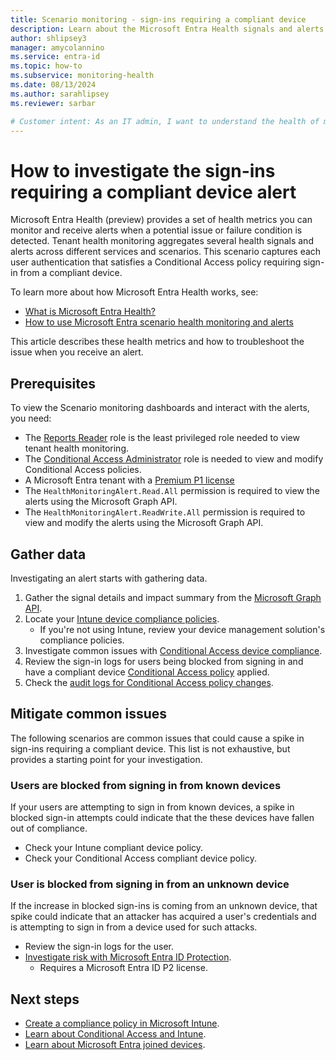 ```yaml
---
title: Scenario monitoring - sign-ins requiring a compliant device
description: Learn about the Microsoft Entra Health signals and alerts for sign-ins that require a compliant device
author: shlipsey3
manager: amycolannino
ms.service: entra-id
ms.topic: how-to
ms.subservice: monitoring-health
ms.date: 08/13/2024
ms.author: sarahlipsey
ms.reviewer: sarbar

# Customer intent: As an IT admin, I want to understand the health of my tenant through identity related signals and alerts so I can proactively address issues and maintain a healthy tenant.
---
```


# How to investigate the sign-ins requiring a compliant device alert

Microsoft Entra Health (preview) provides a set of health metrics you can monitor and receive alerts when a potential issue or failure condition is detected. Tenant health monitoring aggregates several health signals and alerts across different services and scenarios. This scenario captures each user authentication that satisfies a Conditional Access policy requiring sign-in from a compliant device.

To learn more about how Microsoft Entra Health works, see:

- [What is Microsoft Entra Health?](concept-microsoft-entra-health.md)
- [How to use Microsoft Entra scenario health monitoring and alerts](howto-use-health-scenario-alerts.md)

This article describes these health metrics and how to troubleshoot the issue when you receive an alert.

## Prerequisites

To view the Scenario monitoring dashboards and interact with the alerts, you need:

- The [Reports Reader](../role-based-access-control/permissions-reference.md#reports-reader) role is the least privileged role needed to view tenant health monitoring.
- The [Conditional Access Administrator](../role-based-access-control/permissions-reference.md#conditional-access-administrator) role is needed to view and modify Conditional Access policies.
- A Microsoft Entra tenant with a [Premium P1 license](~/fundamentals/get-started-premium.md)
- The `HealthMonitoringAlert.Read.All` permission is required to view the alerts using the Microsoft Graph API.
- The `HealthMonitoringAlert.ReadWrite.All` permission is required to view and modify the alerts using the Microsoft Graph API.

## Gather data

Investigating an alert starts with gathering data.

1. Gather the signal details and impact summary from the [Microsoft Graph API](/graph/api/resources/healthmonitoring-overview?view=graph-rest-beta&preserve-view=true).
1. Locate your [Intune device compliance policies](/mem/intune/protect/compliance-policy-monitor).
    - If you're not using Intune, review your device management solution's compliance policies.
1. Investigate common issues with [Conditional Access device compliance](/troubleshoot/mem/intune/device-protection/troubleshoot-conditional-access#devices-appear-compliant-but-users-are-still-blocked).
1. Review the sign-in logs for users being blocked from signing in and have a compliant device [Conditional Access policy]((../conditional-access/troubleshoot-conditional-access.md)) applied.
1. Check the [audit logs for Conditional Access policy changes](../conditional-access/troubleshoot-policy-changes-audit-log.md).

## Mitigate common issues

The following scenarios are common issues that could cause a spike in sign-ins requiring a compliant device. This list is not exhaustive, but provides a starting point for your investigation.

### Users are blocked from signing in from known devices

If your users are attempting to sign in from known devices, a spike in blocked sign-in attempts could indicate that the these devices have fallen out of compliance.

- Check your Intune compliant device policy.
- Check your Conditional Access compliant device policy.

### User is blocked from signing in from an unknown device

If the increase in blocked sign-ins is coming from an unknown device, that spike could indicate that an attacker has acquired a user's credentials and is attempting to sign in from a device used for such attacks.

- Review the sign-in logs for the user.
- [Investigate risk with Microsoft Entra ID Protection](../../id-protection/howto-identity-protection-investigate-risk.md).
    - Requires a Microsoft Entra ID P2 license.

## Next steps

- [Create a compliance policy in Microsoft Intune](/mem/intune/protect/create-compliance-policy).
- [Learn about Conditional Access and Intune](/mem/intune/protect/conditional-access).
- [Learn about Microsoft Entra joined devices](../devices/concept-directory-join.md).